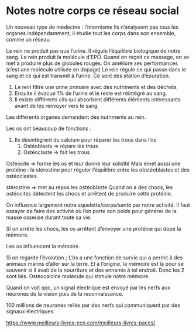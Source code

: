 # Notes notre corps ce réseau social
Un nouveau type de médecine : l’internisme 
Ils n’analysent pas tous les organes indépendamment, il étudie tout les corps dans son ensemble, comme un réseau.

Le rein ne produit pas que l’urine.
Il régule l’équilibre biologique de notre sang.
Le rein produit la  molécule d’EPO.
Quand on reçoit ce message, on se met à produire plus de globules rouges. 
On améliore ses performances (c’est une molécule utilisée en dopage)
Le rein régule ce qui passe dans le sang et ce qui est transmit à l’urine.
Ce sont des station d’épuration.

1. Le rein filtre une urine primaire avec des nutriments et des déchets 
2. Ensuite il évacue 1% de l’urine et le reste est réintégré au sang.
3. Il existe différents cils qui absorbent différents éléments intéressants avant de les renvoyer vers le sang.

Les différents organes demandent des nutriments au rein.

Les os ont beaucoup de fonctions :
1. Ils désintègrent du calcium pour réparer les trous dans l’os
	1. Ostéoblaste => répare les trous 
	2. Ostéoclaste => fait les trous

Ostéocite => forme les os et leur donne leur solidité
Mais émet aussi une protéine : la stérostine pour réguler l’équilibre entre les obstéoblastes et des ostéoclastes.

stérostine => met au repos les ostéoblaste
Quand on a des chocs, les ostéocites détectent les chocs et arrêtent de produire cette protéine.

On influence largement notre squelette/corps/santé par notre activité.
Il faut essayer de faire des activité où l’on porte son poids pour générer de la masse osseuse durant toute sa vie.

SI on arrête les chocs, les os arrêtent d’envoyer une protéine qui dope la mémoire.

Les os influencent la mémoire.

Si on regarde l’évolution ;
L’os a une fonction de survie qui a permit à des animaux marins d’aller sur la terre.
Et à l’origine, la mémoire est là pour se souvenir si il avait de la nourriture et des ennemis à tel endroit.
Donc les 2 sont liés.
Ostéocalcine molécule qui stimule notre mémoire.


Quand on voit qqc, un signal électrique est envoyé par les nerfs aux neurones de la vision puis de la reconnaissance.

100 millions de neurones reliés par des nerfs qui communiquent par des signaux électriques. 

https://www.meilleurs-livres-ecn.com/meilleurs-livres-paces/















